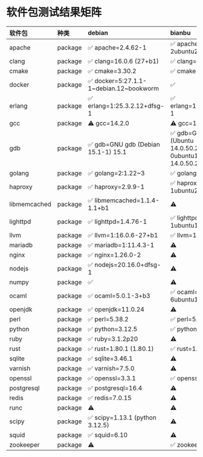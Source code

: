 # 软件包测试结果矩阵

| 软件包 | 种类 | debian | bianbu |
|:------|:-----| :-------| :-------|
| apache | package | ✅ apache=2.4.62-1 | ✅ apache=2.4.57-2ubuntu2.1 |
| clang | package | ✅ clang=16.0.6 (27+b1) | ✅ clang=16.0.6 (15) |
| cmake | package | ✅ cmake=3.30.2 | ✅ cmake=3.27.4 |
| docker | package | ✅ docker=5:27.1.1-1~debian.12~bookworm | ✅  |
| erlang | package | ✅ erlang=1:25.3.2.12+dfsg-1 | ✅ erlang=1:25.2.3+dfsg-1 |
| gcc | package | ⚠️ gcc=14.2.0 | ⚠️ gcc=13.2.0 |
| gdb | package | ✅ gdb=GNU gdb (Debian 15.1-1) 15.1 | ✅ gdb=GNU gdb (Ubuntu 14.0.50.20230907-0ubuntu1-bb1) 14.0.50.20230907-git |
| golang | package | ✅ golang=2:1.22~3 | ✅ golang=2:1.21~2 |
| haproxy | package | ✅ haproxy=2.9.9-1 | ✅ haproxy=2.6.15-1ubuntu2 |
| libmemcached | package | ✅ libmemcached=1.1.4-1.1+b1 | ⚠️  |
| lighttpd | package | ✅ lighttpd=1.4.76-1 | ✅ lighttpd=1.4.69-1ubuntu1 |
| llvm | package | ✅ llvm=1:16.0.6-27+b1 | ✅ llvm=1:15.0.7-10 |
| mariadb | package | ✅ mariadb=1:11.4.3-1 | ⚠️  |
| nginx | package | ✅ nginx=1.26.0-2 | ⚠️  |
| nodejs | package | ✅ nodejs=20.16.0+dfsg-1 | ⚠️  |
| numpy | package | ✅  | ⚠️  |
| ocaml | package | ✅ ocaml=5.0.1-3+b3 | ✅ ocaml=4.13.1-6ubuntu1 |
| openjdk | package | ✅ openjdk=11.0.24 | ⚠️  |
| perl | package | ✅ perl=5.38.2 | ✅ perl=5.36.0 |
| python | package | ✅ python=3.12.5 | ✅ python=3.11.6 |
| ruby | package | ✅ ruby=3.1.2p20 | ⚠️  |
| rust | package | ✅ rust=1.80.1 (1.80.1) | ✅ rust=1.71.1 (1.71.1) |
| sqlite | package | ✅ sqlite=3.46.1 | ⚠️  |
| varnish | package | ✅ varnish=7.5.0 | ⚠️  |
| openssl | package | ✅ openssl=3.3.1 | ✅ openssl=3.0.10 |
| postgresql | package | ✅ postgresql=16.4 | ⚠️  |
| redis | package | ✅ redis=7.0.15 | ⚠️  |
| runc | package | ⚠️  | ⚠️  |
| scipy | package | ✅ scipy=1.13.1 (python 3.12.5) | ⚠️  |
| squid | package | ✅ squid=6.10 | ⚠️  |
| zookeeper | package | ⚠️  | ✅ zookeeper=3.9.2 |
